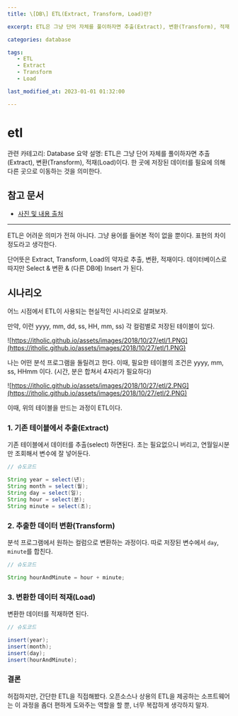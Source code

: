 ```yaml
---
title: \[DB\] ETL(Extract, Transform, Load)란?

excerpt: ETL은 그냥 단어 자체를 풀이하자면 추출(Extract), 변환(Transform), 적재(Load)이다. 한 곳에 저장된 데이터를 필요에 의해 다른 곳으로 이동하는 것을 의미한다.

categories: database

tags:
   - ETL
   - Extract
   - Transform
   - Load

last_modified_at: 2023-01-01 01:32:00 

---
```


# etl

관련 카테고리: Database
요약 설명: ETL은 그냥 단어 자체를 풀이하자면 추출(Extract), 변환(Transform), 적재(Load)이다.
한 곳에 저장된 데이터를 필요에 의해 다른 곳으로 이동하는 것을 의미한다.

## 참고 문서

- [사진 및 내용 출처](https://itholic.github.io/etl/)

---

ETL은 어려운 의미가 전혀 아니다. 그냥 용어를 들어본 적이 없을 뿐이다. 표현의 차이정도라고 생각한다.

단어뜻은 Extract, Transform, Load의 약자로 추출, 변환, 적재이다. 데이터베이스로 따지만 Select & 변환 & (다른 DB에) Insert 가 된다. 

## 시나리오

어느 시점에서 ETL이 사용되는 현실적인 시나리오로 살펴보자.

만약, 이런 yyyy, mm, dd, ss, HH, mm, ss) 각 컬럼별로 저장된 테이블이 있다.

![https://itholic.github.io/assets/images/2018/10/27/etl/1.PNG](https://itholic.github.io/assets/images/2018/10/27/etl/1.PNG)

나는 어떤 분석 프로그램을 돌릴려고 한다. 이때, 필요한 테이블의 조건은 yyyy, mm, ss, HHmm 이다. (시간, 분은 합쳐서 4자리가 필요하다)

![https://itholic.github.io/assets/images/2018/10/27/etl/2.PNG](https://itholic.github.io/assets/images/2018/10/27/etl/2.PNG)

이때, 위의 테이블을 만드는 과정이 ETL이다. 

### 1. 기존 테이블에서 추출(Extract)

기존 테이블에서 데이터를 추출(select) 하면된다. 초는 필요없으니 버리고, 연월일시분만 조회해서 변수에 잘 넣어둔다.

```java
// 슈도코드

String year = select(년);
String month = select(월);
String day = select(일);
String hour = select(분);
String minute = select(초);
```

### 2. 추출한 데이터 변환(Transform)

분석 프로그램에서 원하는 컬럼으로 변환하는 과정이다. 따로 저장된 변수에서 `day`, `minute`를 합친다.

```java
// 슈도코드

String hourAndMinute = hour + minute;
```

### 3. 변환한 데이터 적재(Load)

변환한 데이터를 적재하면 된다. 

```java
// 슈도코드

insert(year);
insert(month);
insert(day);
insert(hourAndMinute);
```

### 결론

허접하지만, 간단한 ETL을 직접해봤다. 오픈소스나 상용의 ETL을 제공하는 소프트웨어는 이 과정을 좀더 편하게 도와주는 역할을 할 뿐, 너무 복잡하게 생각하지 말자.
<!--stackedit_data:
eyJoaXN0b3J5IjpbLTUxMTg4ODQwXX0=
-->